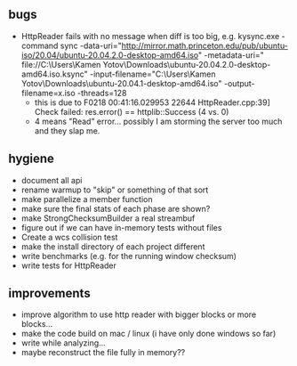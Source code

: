 ## bugs

* HttpReader fails with no message when diff is too big, e.g. kysync.exe -command sync
  -data-uri="http://mirror.math.princeton.edu/pub/ubuntu-iso/20.04/ubuntu-20.04.2.0-desktop-amd64.iso" -metadata-uri="
  file://C:\Users\Kamen Yotov\Downloads\ubuntu-20.04.2.0-desktop-amd64.iso.ksync" -input-filename="C:\Users\Kamen
  Yotov\Downloads\ubuntu-20.04.1-desktop-amd64.iso" -output-filename=x.iso -threads=128
    * this is due to F0218 00:41:16.029953 22644 HttpReader.cpp:39] Check failed: res.error() == httplib::Success (4 vs.
      0)
    * 4 means "Read" error... possibly I am storming the server too much and they slap me.

## hygiene

* document all api
* rename warmup to "skip" or something of that sort
* make parallelize a member function
* make sure the final stats of each phase are shown?
* make StrongChecksumBuilder a real streambuf
* figure out if we can have in-memory tests without files
* Create a wcs collision test
* make the install directory of each project different
* write benchmarks (e.g. for the running window checksum)
* write tests for HttpReader

## improvements

* improve algorithm to use http reader with bigger blocks or more blocks...
* make the code build on mac / linux (i have only done windows so far)
* write while analyzing...
* maybe reconstruct the file fully in memory??
